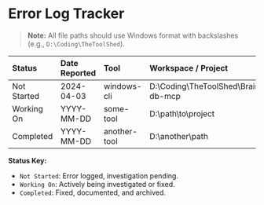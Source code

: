 # Error Log Tracker

> **Note:** All file paths should use Windows format with backslashes (e.g., `D:\Coding\TheToolShed`).

| Status      | Date Reported | Tool         | Workspace / Project                        | Error Log File                                 | Date Resolved |
| :---------- | :------------ | :----------- | :----------------------------------------- | :--------------------------------------------- | :------------ |
| Not Started | 2024-04-03    | windows-cli  | D:\Coding\TheToolShed\Brain\cursor-db-mcp | [2024-04-03_1900_WinCliToolInterrupted.md](.\windows-cli\2024-04-03_1900_WinCliToolInterrupted.md) |               |
| Working On  | YYYY-MM-DD    | some-tool    | D:\path\to\project                         | [YYYY-MM-DD_HHMM_SomeError.md](.\some-tool\YYYY-MM-DD_HHMM_SomeError.md)           |               |
| Completed   | YYYY-MM-DD    | another-tool | D:\another\path                            | [YYYY-MM-DD_HHMM_AnotherError.md](.\another-tool\archive\YYYY-MM-DD_HHMM_AnotherError.md) | YYYY-MM-DD    |

**Status Key:**
*   `Not Started`: Error logged, investigation pending.
*   `Working On`: Actively being investigated or fixed.
*   `Completed`: Fixed, documented, and archived.
